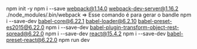 npm init -y
npm i --save webpack@1.14.0 webpack-dev-server@1.16.2
./node_modules/.bin/webpack  => Esse comando é para gerar o bandle
npm i --save-dev babel-core@6.22.1 babel-loader@6.2.10 babel-preset-es2015@6.22.0
npm i --save-dev babel-plugin-transform-object-rest-spread@6.22.0
npm i --save-dev react@15.4.2
npm i --save-dev babel-preset-react@6.22.0
npm run dev